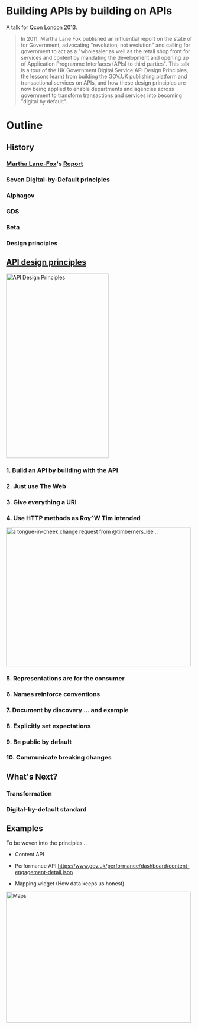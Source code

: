 # Building APIs by building on APIs

A [talk](http://qconlondon.com/london-2013/presentation/Building%20APIs%20by%20building%20on%20APIs) for [Qcon London 2013](http://qconlondon.com/london-2013).

> In 2011, Martha Lane Fox published an influential report on the state of for Government, advocating "revolution, not evolution" and calling for government to act as a "wholesaler as well as the retail shop front for services and content by mandating the development and opening up of Application Programme Interfaces (APls) to third parties". This talk is a tour of the UK Government Digital Service API Design Principles, the lessons learnt from building the GOV.UK publishing platform and transactional services on APIs, and how these design principles are now being applied to enable departments and agencies across government to transform transactions and services into becoming "digital by default".

# Outline
## History
### [Martha Lane-Fox](http://en.wikipedia.org/wiki/Martha_Lane_Fox)'s [Report](https://www.gov.uk/government/news/digital-by-default-proposed-for-government-services)
### Seven Digital-by-Default principles
### Alphagov
### GDS
### Beta
### Design principles

## [API design principles](http://alphagov.github.com/api-design-principles/)

<a href="http://www.flickr.com/photos/psd/8521872398/" title="API Design Principles by psd, on Flickr"><img src="http://farm9.staticflickr.com/8107/8521872398_9da7f29b12.jpg" width="277" height="500" alt="API Design Principles"></a>

### 1. Build an API by building with the API
### 2. Just use The Web
### 3. Give everything a URI
### 4. Use HTTP methods as Roy^W Tim intended
<a href="http://www.flickr.com/photos/psd/8271699529/" title="a tongue-in-cheek change request from @timberners_lee .. by psd, on Flickr"><img src="http://farm9.staticflickr.com/8337/8271699529_37484828aa.jpg" width="500" height="375" alt="a tongue-in-cheek change request from @timberners_lee .."></a>
### 5. Representations are for the consumer
### 6. Names reinforce conventions
### 7. Document by discovery … and example
### 8. Explicitly set expectations
### 9. Be public by default
### 10. Communicate breaking changes

## What's Next?
### Transformation
### Digital-by-default standard

## Examples

To be woven into the principles ..

* Content API

* Performance API
https://www.gov.uk/performance/dashboard/content-engagement-detail.json

* Mapping widget (How data keeps us honest)

<a href="http://www.flickr.com/photos/psd/8387482942/" title="Maps by psd, on Flickr"><img src="http://farm9.staticflickr.com/8351/8387482942_b5eec6345c.jpg" width="500" height="355" alt="Maps"></a>

